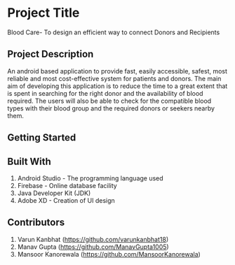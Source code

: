 # Project Title
Blood Care- To design an efficient way to connect Donors and Recipients

## Project Description
An android based application to provide fast, easily accessible, safest, most reliable and most cost-effective system for patients and donors. The main aim of developing this 
application is to reduce the time to a great extent that is spent in searching for the right donor and the availability of blood required. The users will also be able to check 
for the compatible blood types with their blood group and the required donors or seekers nearby them.

## Getting Started

## Built With
1. Android Studio - The programming language used
2. Firebase - Online database facility
3. Java Developer Kit (JDK)
4. Adobe XD - Creation of UI design

## Contributors
1. Varun Kanbhat (https://github.com/varunkanbhat18)
2. Manav Gupta (https://github.com/ManavGupta1005)
3. Mansoor Kanorewala (https://github.com/MansoorKanorewala)
